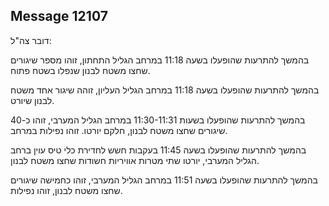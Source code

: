 ## Message 12107

דובר צה"ל:

בהמשך להתרעות שהופעלו בשעה 11:18 במרחב הגליל התחתון, זוהו מספר שיגורים שחצו משטח לבנון שנפלו בשטח פתוח.

בהמשך להתרעות שהופעלו בשעה 11:18 במרחב הגליל העליון, זוהה שיגור אחד משטח לבנון שיורט.

בהמשך להתרעות שהופעלו בשעות 11:30-11:31 במרחב הגליל המערבי, זוהו כ-40 שיגורים שחצו משטח לבנון, חלקם יורטו. זוהו נפילות במרחב.

בהמשך להתרעות שהופעלו בשעה 11:45 בעקבות חשש לחדירת כלי טיס עוין ברחב הגליל המערבי, יורטו שתי מטרות אוויריות חשודות שחצו משטח לבנון.

בהמשך להתרעות שהופעלו בשעה 11:51 במרחב הגליל המערבי, זוהו כחמישה שיגורים שחצו משטח לבנון, זוהו נפילות.

